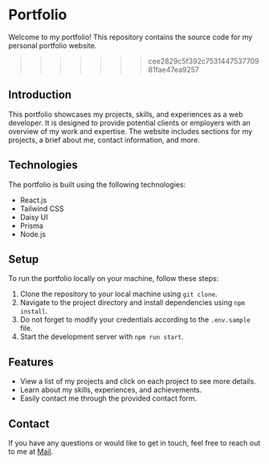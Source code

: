 # Portfolio

Welcome to my portfolio! This repository contains the source code for my personal portfolio website.
>>>>>>> cee2829c5f392c753144753770981fae47ea9257

## Introduction

This portfolio showcases my projects, skills, and experiences as a web developer. It is designed to provide potential clients or employers with an overview of my work and expertise. The website includes sections for my projects, a brief about me, contact information, and more.

## Technologies

The portfolio is built using the following technologies:

- React.js
- Tailwind CSS
- Daisy UI
- Prisma
- Node.js

## Setup

To run the portfolio locally on your machine, follow these steps:

1. Clone the repository to your local machine using `git clone`.
2. Navigate to the project directory and install dependencies using `npm install`.
3. Do not forget to modify your credentials according to the `.env.sample` file.
4. Start the development server with `npm run start`.

## Features

- View a list of my projects and click on each project to see more details.
- Learn about my skills, experiences, and achievements.
- Easily contact me through the provided contact form.

## Contact

If you have any questions or would like to get in touch, feel free to reach out to me at [Mail](mailto:delionjayson@gmail.com).
